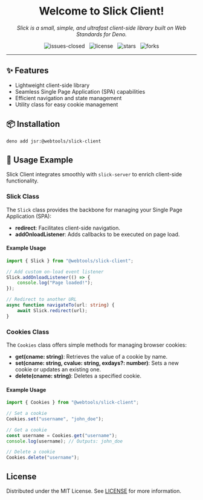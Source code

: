 <h1 align="center">Welcome to Slick Client!</h1>

<p align="center">
    <em>
        Slick is a small, simple, and ultrafast client-side library built on Web Standards for Deno.
    </em>
</p>

<p align="center">
    <img src="https://img.shields.io/github/issues-closed/8borane8/webtools-slick-client.svg" alt="issues-closed" />
    &nbsp;
    <img src="https://img.shields.io/github/license/8borane8/webtools-slick-client.svg" alt="license" />
    &nbsp;
    <img src="https://img.shields.io/github/stars/8borane8/webtools-slick-client.svg" alt="stars" />
    &nbsp;
    <img src="https://img.shields.io/github/forks/8borane8/webtools-slick-client.svg" alt="forks" />
</p>

<hr>

## ✨ Features

- Lightweight client-side library
- Seamless Single Page Application (SPA) capabilities
- Efficient navigation and state management
- Utility class for easy cookie management

## 📦 Installation

```bash
deno add jsr:@webtools/slick-client
```

## 🧠 Usage Example

Slick Client integrates smoothly with `slick-server` to enrich client-side functionality.

### Slick Class

The `Slick` class provides the backbone for managing your Single Page Application (SPA):

- **redirect**: Facilitates client-side navigation.
- **addOnloadListener**: Adds callbacks to be executed on page load.

#### Example Usage

```ts
import { Slick } from "@webtools/slick-client";

// Add custom on-load event listener
Slick.addOnloadListener(() => {
	console.log("Page loaded!");
});

// Redirect to another URL
async function navigateTo(url: string) {
	await Slick.redirect(url);
}
```

### Cookies Class

The `Cookies` class offers simple methods for managing browser cookies:

- **get(cname: string)**: Retrieves the value of a cookie by name.
- **set(cname: string, cvalue: string, exdays?: number)**: Sets a new cookie or updates an existing one.
- **delete(cname: string)**: Deletes a specified cookie.

#### Example Usage

```ts
import { Cookies } from "@webtools/slick-client";

// Set a cookie
Cookies.set("username", "john_doe");

// Get a cookie
const username = Cookies.get("username");
console.log(username); // Outputs: john_doe

// Delete a cookie
Cookies.delete("username");
```

## License

Distributed under the MIT License. See [LICENSE](LICENSE) for more information.
